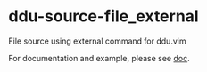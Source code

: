 # ddu-source-file_external

File source using external command for ddu.vim

For documentation and example, please see
[doc](./doc/ddu-source-file_external.txt).
